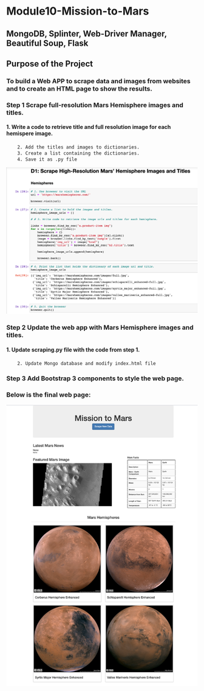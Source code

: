 # **Module10-Mission-to-Mars**
## **MongoDB, Splinter, Web-Driver Manager, Beautiful Soup, Flask**

## **Purpose of the Project**

### To build a Web APP to scrape data and images from websites and to create an HTML page to show the results.

### Step 1 Scrape full-resolution Mars Hemisphere images and titles.

####    1. Write a code to retrieve title and full resolution image for each hemispere image.
        2. Add the titles and images to dictionaries.
        3. Create a list containing the dictionaries.
        4. Save it as .py file
        
![Codes](resources/D1.png)

### Step 2 Update the web app with Mars Hemisphere images and titles.

####    1. Update scraping.py file with the code from step 1.
        2. Update Mongo database and modify index.html file

### Step 3 Add Bootstrap 3 components to style the web page.

### Below is the final web page:

![Final Web Page](resources/D3.png)
